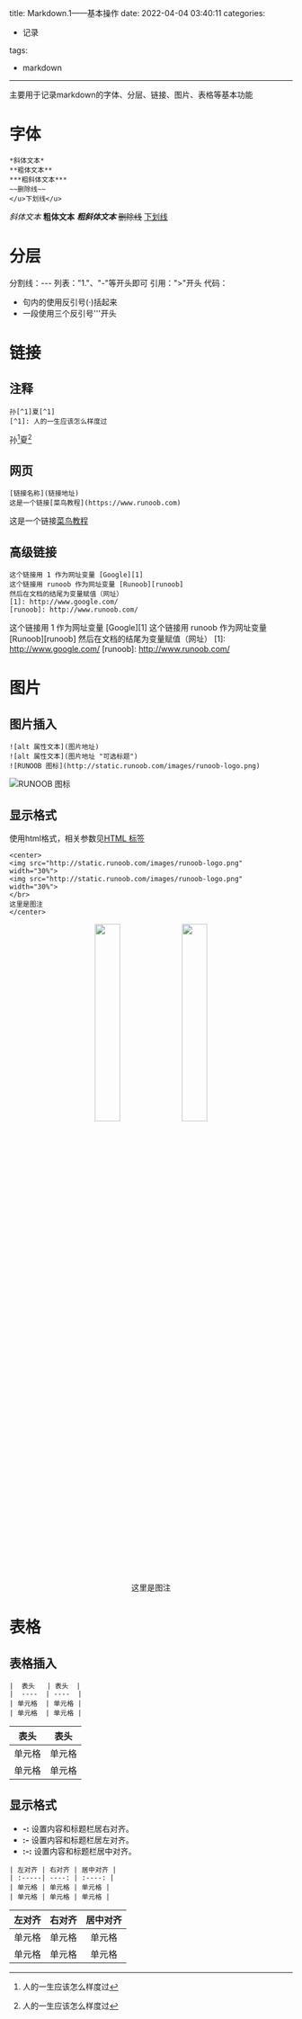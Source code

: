 title: Markdown.1——基本操作
date: 2022-04-04  03:40:11
categories: 
- 记录

tags: 
- markdown
---

主要用于记录markdown的字体、分层、链接、图片、表格等基本功能

<!--more--> 

# 字体

```
*斜体文本*
**粗体文本**
***粗斜体文本***
~~删除线~~
</u>下划线</u>
```

*斜体文本*
**粗体文本**
***粗斜体文本***
~~删除线~~
<u>下划线</u>

# 分层

分割线：---
列表："1."、"-"等开头即可
引用：">"开头
代码：

- 句内的使用反引号(·)括起来
- 一段使用三个反引号'''开头

# 链接

## 注释

```
孙[^1]夏[^1]
[^1]: 人的一生应该怎么样度过
```

孙[^1]夏[^1]
[^1]: 人的一生应该怎么样度过

## 网页

```
[链接名称](链接地址)
这是一个链接[菜鸟教程](https://www.runoob.com)
```

这是一个链接[菜鸟教程](https://www.runoob.com)

## 高级链接

```
这个链接用 1 作为网址变量 [Google][1]
这个链接用 runoob 作为网址变量 [Runoob][runoob]
然后在文档的结尾为变量赋值（网址）
[1]: http://www.google.com/
[runoob]: http://www.runoob.com/
```

这个链接用 1 作为网址变量 [Google][1]
这个链接用 runoob 作为网址变量 [Runoob][runoob]
然后在文档的结尾为变量赋值（网址）
[1]: http://www.google.com/
[runoob]: http://www.runoob.com/

# 图片

## 图片插入

```
![alt 属性文本](图片地址)
![alt 属性文本](图片地址 "可选标题")
![RUNOOB 图标](http://static.runoob.com/images/runoob-logo.png)
```

![RUNOOB 图标](http://static.runoob.com/images/runoob-logo.png)
## 显示格式

使用html格式，相关参数见[HTML  标签](https://www.w3school.com.cn/tags/tag_img.asp)

```
<center>
<img src="http://static.runoob.com/images/runoob-logo.png" width="30%">
<img src="http://static.runoob.com/images/runoob-logo.png" width="30%">
</br>
这里是图注
</center>
```

<center>
<img src="http://static.runoob.com/images/runoob-logo.png" width="30%">
<img src="http://static.runoob.com/images/runoob-logo.png" width="30%">
</br>
这里是图注
</center>

# 表格

## 表格插入

```
|  表头   | 表头  |
|  ----  | ----  |
| 单元格  | 单元格 |
| 单元格  | 单元格 |
```

| 表头   | 表头   |
| ------ | ------ |
| 单元格 | 单元格 |
| 单元格 | 单元格 |

## 显示格式

- **-:** 设置内容和标题栏居右对齐。
- **:-** 设置内容和标题栏居左对齐。
- **:-:** 设置内容和标题栏居中对齐。

```
| 左对齐 | 右对齐 | 居中对齐 |
| :-----| ----: | :----: |
| 单元格 | 单元格 | 单元格 |
| 单元格 | 单元格 | 单元格 |
```

| 左对齐 | 右对齐 | 居中对齐 |
| :----- | -----: | :------: |
| 单元格 | 单元格 |  单元格  |
| 单元格 | 单元格 |  单元格  |

